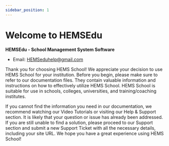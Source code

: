 ```yaml
---
sidebar_position: 1
---
```


# Welcome to HEMSEdu

**HEMSEdu - School Management System Software**

- Email: HEMSeduhelp@gmail.com

Thank you for choosing HEMS School! We appreciate your decision to use HEMS School for your institution. Before you begin, please make sure to refer to our documentation files. They contain valuable information and instructions on how to effectively utilize HEMS School. HEMS School is suitable for use in schools, colleges, universities, and training/coaching institutes.

If you cannot find the information you need in our documentation, we recommend watching our Video Tutorials or visiting our Help & Support section. It is likely that your question or issue has already been addressed. If you are still unable to find a solution, please proceed to our Support section and submit a new Support Ticket with all the necessary details, including your site URL. We hope you have a great experience using HEMS School!
